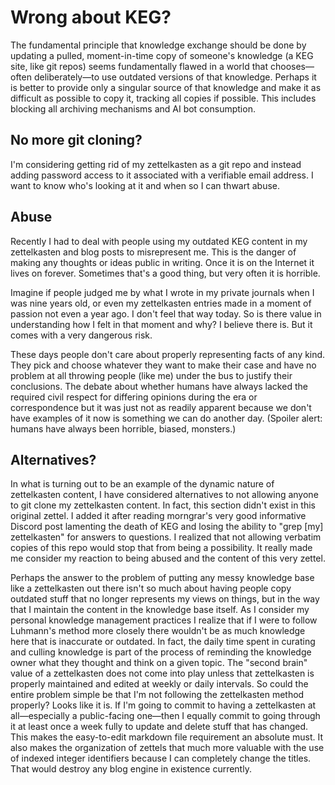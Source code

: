 # Wrong about KEG?

The fundamental principle that knowledge exchange should be done by updating a pulled, moment-in-time copy of someone's knowledge (a KEG site, like git repos) seems fundamentally flawed in a world that chooses—often deliberately—to use outdated versions of that knowledge. Perhaps it is better to provide only a singular source of that knowledge and make it as difficult as possible to copy it, tracking all copies if possible. This includes blocking all archiving mechanisms and AI bot consumption.

## No more git cloning?

I'm considering getting rid of my zettelkasten as a git repo and instead adding password access to it associated with a verifiable email address. I want to know who's looking at it and when so I can thwart abuse.

## Abuse

Recently I had to deal with people using my outdated KEG content in my zettelkasten and blog posts to misrepresent me. This is the danger of making any thoughts or ideas public in writing. Once it is on the Internet it lives on forever. Sometimes that's a good thing, but very often it is horrible.

Imagine if people judged me by what I wrote in my private journals when I was nine years old, or even my zettelkasten entries made in a moment of passion not even a year ago. I don't feel that way today. So is there value in understanding how I felt in that moment and why? I believe there is. But it comes with a very dangerous risk.

These days people don't care about properly representing facts of any kind. They pick and choose whatever they want to make their case and have no problem at all throwing people (like me) under the bus to justify their conclusions. The debate about whether humans have always lacked the required civil respect for differing opinions during the era or correspondence but it was just not as readily apparent because we don't have examples of it now is something we can do another day. (Spoiler alert: humans have always been horrible, biased, monsters.)

## Alternatives?

In what is turning out to be an example of the dynamic nature of zettelkasten content, I have considered alternatives to not allowing anyone to git clone my zettelkasten content. In fact, this section didn't exist in this original zettel. I added it after reading morngrar's very good informative Discord post lamenting the death of KEG and losing the ability to "grep [my] zettelkasten" for answers to questions. I realized that not allowing verbatim copies of this repo would stop that from being a possibility. It really made me consider my reaction to being abused and the content of this very zettel.

Perhaps the answer to the problem of putting any messy knowledge base like a zettelkasten out there isn't so much about having people copy outdated stuff that no longer represents my views on things, but in the way that I maintain the content in the knowledge base itself. As I consider my personal knowledge management practices I realize that if I were to follow Luhmann's method more closely there wouldn't be as much knowledge here that is inaccurate or outdated. In fact, the daily time spent in curating and culling knowledge is part of the process of reminding the knowledge owner what they thought and think on a given topic. The "second brain" value of a zettelkasten does not come into play unless that zettelkasten is properly maintained and edited at weekly or daily intervals. So could the entire problem simple be that I'm not following the zettelkasten method properly? Looks like it is. If I'm going to commit to having a zettelkasten at all—especially a public-facing one—then I equally commit to going through it at least once a week fully to update and delete stuff that has changed. This makes the easy-to-edit markdown file requirement an absolute must. It also makes the organization of zettels that much more valuable with the use of indexed integer identifiers because I can completely change the titles. That would destroy any blog engine in existence currently.
